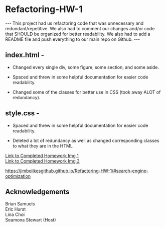 # Refactoring-HW-1

 --- This project had us refactoring code that was unnecessary and redundant/repetitive. We also had to comment our changes and/or code that SHOULD be organized for better readability. We also had to add a README file and push everything to our main repo on Github. ---

index.html - 
----------
* Changed every single div, some figure, some section, and some aside.

* Spaced and threw in some helpful documentation for easier code readability.

* Changed some of the classes for better use in CSS (took away ALOT of redundancy).

style.css - 
---------
* Spaced and threw in some helpful documentation for easier code readability.

* Deleted a lot of redundancy as well as changed corresponding classes to what they are in the HTML

[Link to Completed Homework Img 1](./assets/images/homework-1-screenshot.png) <br/>
[Link to Completed Homework Img 3](./assets/images/homework-1-screenshot-3.png) <br/>

https://jimbolikesgithub.github.io/Refactoring-HW-1/#search-engine-optimization

Acknowledgements
----------------
Brian Samuels <br/>
Eric Hurst <br/>
Lina Choi <br/>
Seamona Stewart (Host)
